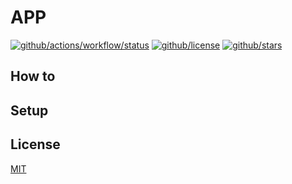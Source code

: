# APP

[![github/actions/workflow/status](https://img.shields.io/github/actions/workflow/status/brtmvdl/app/docker-push.yml)](https://img.shields.io/github/actions/workflow/status/brtmvdl/app/docker-push.yml) [![github/license](https://img.shields.io/github/license/brtmvdl/app)](https://img.shields.io/github/license/brtmvdl/app) [![github/stars](https://img.shields.io/github/stars/brtmvdl/app?style=social)](https://img.shields.io/github/stars/brtmvdl/antify?style=social)

## How to

## Setup

## License

[MIT](./LICENSE)
